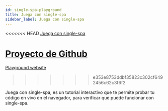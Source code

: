 ```yaml
---
id: single-spa-playground
title: Juega con single-spa
sidebar_label: Juega con single-spa
---
```


<<<<<<< HEAD
[Juega con single-spa](http://single-spa-playground.org)

[Proyecto de Github](https://github.com/single-spa/single-spa-playground)
=======
[Playground website](http://single-spa-playground.org)
>>>>>>> e353e8753ddbf35823c302cf6492456c62c3f6f2

Juega con single-spa, es un tutorial interactivo que te permite probar tu código en vivo en el navegador, para verificar que puede funcionar con single-spa.
